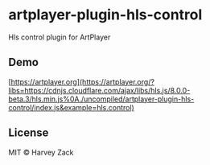 # artplayer-plugin-hls-control

Hls control plugin for ArtPlayer

## Demo

[https://artplayer.org](https://artplayer.org/?libs=https://cdnjs.cloudflare.com/ajax/libs/hls.js/8.0.0-beta.3/hls.min.js%0A./uncompiled/artplayer-plugin-hls-control/index.js&example=hls.control)

## License

MIT © Harvey Zack

